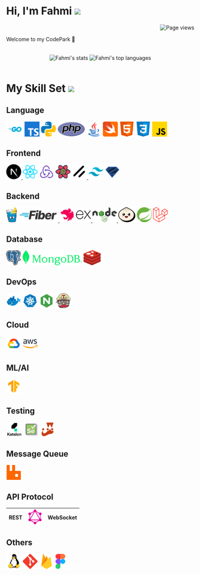 # Hi, I'm Fahmi <a href="https://mfahmialkautsar.github.io"><img src="https://media.giphy.com/media/hvRJCLFzcasrR4ia7z/giphy.gif" width="32"></a>

<div align="right">
  <img src="https://komarev.com/ghpvc/?username=mfahmialkautsar" alt="Page views" />
</div>

Welcome to my CodePark 🌳

<br/>

<div align="center">
  <img align="center" src="https://github-readme-stats-liart-omega-36.vercel.app/api?username=mfahmialkautsar&show_icons=true&hide=issues" alt="Fahmi's stats" />
  <img align="center" src="https://github-readme-stats-liart-omega-36.vercel.app/api/top-langs?username=mfahmialkautsar&show_icons=true&layout=compact&hide=html,css,jupyter%20notebook,javascript,scss,blade,shell,ruby,php&size_weight=0.5&count_weight=0.5" alt="Fahmi's top languages" />
</div>

<br/>

# My Skill Set <img src="https://media2.giphy.com/media/QssGEmpkyEOhBCb7e1/giphy.gif" width="32">

## Language

<a title="Go" href="https://github.com/mfahmialkautsar?tab=repositories&language=go"><img alt="Go" height="40" src="./assets/images/icons/go.svg"/></a>
<a title="TypeScript" href="https://github.com/mfahmialkautsar?tab=repositories&language=typescript"><img alt="TypeScript" height="40" src="./assets/images/icons/typescript.svg"/></a>
<a title="Python" href="https://github.com/mfahmialkautsar?tab=repositories&language=python"><img alt="Python" height="40" src="./assets/images/icons/python.svg"/></a>
<a title="PHP" href="https://github.com/mfahmialkautsar?tab=repositories&language=php"><img alt="PHP" height="40" src="./assets/images/icons/php.svg"/></a>
<a title="Java" href="https://github.com/mfahmialkautsar?tab=repositories&language=java"><img alt="Java" height="40" src="./assets/images/icons/java.svg"/></a>
<a title="Swift" href="https://github.com/mfahmialkautsar?tab=repositories&language=swift"><img alt="Swift" height="40" src="./assets/images/icons/swift.svg"/></a>
<a title="HTML" href="https://github.com/mfahmialkautsar?tab=repositories&language=html"><img alt="HTML" height="40" src="./assets/images/icons/html.svg"/></a>
<a title="CSS" href="https://github.com/mfahmialkautsar?tab=repositories&language=css"><img alt="CSS" height="40" src="./assets/images/icons/css.svg"/></a>
<a title="JavaScript" href="https://github.com/mfahmialkautsar?tab=repositories&language=javascript"><img alt="JavaScript" height="40" src="./assets/images/icons/javascript.svg"/></a>

## Frontend

<a title="Next.js" href="https://github.com/mfahmialkautsar?tab=repositories&q=topic%3Anextjs">
  <picture>
    <source
      srcset="./assets/images/icons/nextjs-dark.svg"
      media="(prefers-color-scheme: dark)"
    />
    <source
      srcset="./assets/images/icons/nextjs.svg"
      media="(prefers-color-scheme: light), (prefers-color-scheme: no-preference)"
    />
    <img alt="Next.js" src="./assets/images/icons/nextjs.svg" height="40" />
  </picture>
</a>
<a title="React" href="https://github.com/mfahmialkautsar?tab=repositories&q=topic%3Areact"><img alt="React" height="40" src="./assets/images/icons/reactjs.svg"/></a>
<a title="Redux" href="https://github.com/mfahmialkautsar?tab=repositories&q=topic%3Aredux"><img alt="Redux" height="40" src="./assets/images/icons/redux.svg"/></a>
<a title="Tanstack Query" href="https://github.com/mfahmialkautsar?tab=repositories&q=topic%3Atanstack-query"><img alt="Tanstack Query" height="40" src="./assets/images/icons/tanstack-query.svg"/></a>
<a title="Shadcn" href="https://github.com/mfahmialkautsar?tab=repositories&q=topic%3Ashadcn">
  <picture>
    <source media="(prefers-color-scheme: dark)" srcset="./assets/images/icons/shadcn-dark.svg">
    <img height="40" alt="Shadcn" src="./assets/images/icons/shadcn.svg">
  </picture>
</a>
<a title="TailwindCSS" href="https://github.com/mfahmialkautsar?tab=repositories&q=topic%3Atailwindcss"><img alt="TailwindCSS" height="40" src="./assets/images/icons/tailwind-css.svg"/></a>
<a title="Zod" href="https://github.com/mfahmialkautsar?tab=repositories&q=topic%3Azod"><img alt="Zod" height="40" src="./assets/images/icons/zod.svg"/></a>

## Backend

<a title="Gin" href="https://github.com/mfahmialkautsar?tab=repositories&q=topic%3Agin"><img alt="Gin" height="40" src="./assets/images/icons/gin.png"/></a>
<a title="Fiber" href="https://github.com/mfahmialkautsar?tab=repositories&q=topic%3Afiber">
  <picture>
    <source media="(prefers-color-scheme: dark)" srcset="./assets/images/icons/gofiber-dark.svg">
    <img height="40" alt="Fiber" src="./assets/images/icons/gofiber.svg">
  </picture>
</a>
<a title="NestJS" href="https://github.com/mfahmialkautsar?tab=repositories&q=topic%3Anestjs"><img alt="NestJS" height="40" src="./assets/images/icons/nestjs.svg"/></a>
<a title="Express" href="https://github.com/mfahmialkautsar?tab=repositories&q=topic%3Aexpress">
  <picture>
    <source
      srcset="./assets/images/icons/express-dark.png"
      media="(prefers-color-scheme: dark)"
    />
    <img alt="Express" src="./assets/images/icons/express.svg" height="40" />
  </picture>
</a>
<a title="Node.js" href="https://github.com/mfahmialkautsar?tab=repositories&q=topic%3Anode">
  <picture>
    <source
      srcset="./assets/images/icons/nodejs-dark.svg"
      media="(prefers-color-scheme: dark)"
    />
    <img alt="Node.js" src="./assets/images/icons/nodejs.svg" height="40" />
  </picture>
</a>
<a title="Bun" href="https://github.com/mfahmialkautsar?tab=repositories&q=topic%3Abun"><img alt="Bun" height="40" src="./assets/images/icons/bun.svg"/></a>
<a title="Spring" href="https://github.com/mfahmialkautsar?tab=repositories&q=topic%3Aspring"><img alt="Spring" height="40" src="./assets/images/icons/spring.svg"/></a>
<a title="Laravel" href="https://github.com/mfahmialkautsar?tab=repositories&q=topic%3Alaravel"><img alt="Laravel" height="40" src="./assets/images/icons/laravel.svg"/></a>

## Database

<a title="PostgreSQL" href="https://github.com/mfahmialkautsar?tab=repositories&q=topic%3Apostgresql"><img alt="PostgreSQL" height="40" src="./assets/images/icons/postgresql.svg"/></a>
<a title="MongoDB" href="https://github.com/mfahmialkautsar?tab=repositories&q=topic%3Amongodb"><img alt="MongoDB" height="40" src="./assets/images/icons/mongodb.svg"/></a>
<a title="Redis" href="https://github.com/mfahmialkautsar?tab=repositories&q=topic%3Aredis"><img alt="Redis" height="40" src="./assets/images/icons/redis.svg"/></a>

## DevOps

<a title="Docker" href="https://github.com/mfahmialkautsar?tab=repositories&q=topic%3Adocker"><img alt="Docker" height="40" src="./assets/images/icons/docker.svg"/></a>
<a title="Kubernetes" href="https://github.com/mfahmialkautsar?tab=repositories&q=topic%3Akubernetes"><img alt="Kubernetes" height="40" src="./assets/images/icons/kubernetes.svg"/></a>
<a title="Nginx" href="https://github.com/mfahmialkautsar?tab=repositories&q=topic%3Anginx"><img alt="Nginx" height="40" src="./assets/images/icons/nginx.svg"/></a>
<a title="TravisCI" href="https://github.com/mfahmialkautsar?tab=repositories&q=topic%3Atravis-ci"><img alt="TravisCI" height="40" src="./assets/images/icons/travisci.svg"/></a>

## Cloud

<a title="Google Cloud" href="https://github.com/mfahmialkautsar?tab=repositories&q=topic%3Agcp"><img alt="GCP" height="40" src="./assets/images/icons/gcp.svg"/></a>
<a title="Amazon Web Services" href="https://github.com/mfahmialkautsar?tab=repositories&q=topic%3Aaws">
  <picture>
    <source media="(prefers-color-scheme: dark)" srcset="./assets/images/icons/aws-dark.svg">
    <img height="40" alt="AWS" src="./assets/images/icons/aws.svg">
  </picture>
</a>

## ML/AI

<a title="Tensorflow" href="https://github.com/mfahmialkautsar?tab=repositories&q=topic%3Atensorflow"><img alt="Tensorflow" height="40" src="./assets/images/icons/tensorflow.svg"/></a>

## Testing

<a title="Katalon" href="https://github.com/mfahmialkautsar?tab=repositories&q=topic%3Akatalon"><img alt="Katalon" height="40" src="./assets/images/icons/katalon.svg"/></a>
<a title="Selenium" href="https://github.com/mfahmialkautsar?tab=repositories&q=topic%3Aselenium"><img alt="Selenium" height="40" src="./assets/images/icons/selenium.svg"/></a>
<a title="Jest" href="https://github.com/mfahmialkautsar?tab=repositories&q=topic%3Ajest"><img alt="Jest" height="40" src="./assets/images/icons/jest.svg"/></a>

## Message Queue

<a title="RabbitMQ" href="https://github.com/mfahmialkautsar?tab=repositories&q=topic%3Arabbitmq"><img alt="RabbitMQ" height="40" src="./assets/images/icons/rabbitmq.svg"/></a>

## API Protocol


| <strong>REST</strong> | <a title="GraphQL" href="https://github.com/mfahmialkautsar?tab=repositories&q=topic%3Agraphql"><img alt="GraphQL" height="40" src="./assets/images/icons/graphql.svg"/></a> | <strong>WebSocket</strong> |
| --------------------- | ---------------------------------------------------------------------------------------------------------------------------------------------------------------------------- | -------------------------- |

## Others

<a title="Linux"><img alt="Linux" height="40" src="./assets/images/icons/linux.svg"/></a>
<a title="Git"><img alt="Git" height="40" src="./assets/images/icons/git.svg"/></a>
<a title="Firebase"><img alt="Firebase" height="40" src="./assets/images/icons/firebase.svg"/></a>
<a title="Figma"><img alt="Figma" height="40" src="./assets/images/icons/figma.svg"/></a>
